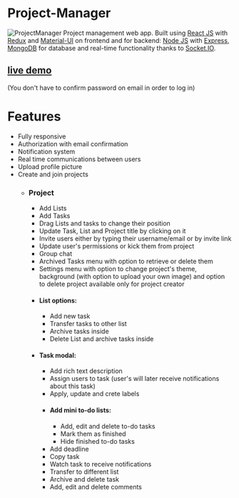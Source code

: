 # Project-Manager
![ProjectManager](https://user-images.githubusercontent.com/60189847/111695768-bb2e1080-8833-11eb-81e4-ae98c8fc2284.jpg)
Project management web app. Built using [React JS](https://reactjs.org/) with [Redux](https://redux.js.org/) and [Material-UI](https://material-ui.com/) on frontend and for backend: [Node JS](https://nodejs.org/) with [Express](https://expressjs.com/), [MongoDB](http://mongodb.com/) for database and real-time functionality thanks to [Socket.IO](https://socket.io/).

## [live demo](https://project-manager1.herokuapp.com/)
(You don't have to confirm password on email in order to log in)


# Features
   - Fully responsive 
   - Authorization with email confirmation
   - Notification system
   - Real time communications between users
   - Upload profile picture
   - Create and join projects
   		- ### Project
          - Add Lists
          - Add Tasks
          - Drag Lists and tasks to change their position
          - Update Task, List and Project title by clicking on it
          - Invite users either by typing their username/email or by invite link
          - Update user's permissions or kick them from project
          - Group chat
          - Archived Tasks menu with option to retrieve or delete them
          - Settings menu with option to change project's theme, background (with option to upload your own image) and option to delete project available only for project creator
          - #### List options:
            - Add new task
            - Transfer tasks to other list
            - Archive tasks inside
            - Delete List and archive tasks inside
          - #### Task modal:
            - Add rich text description
            - Assign users to task (user's will later receive notifications about this task)
            - Apply, update and crete labels
            - #### Add mini to-do lists:
              - Add, edit and delete to-do tasks
              - Mark them as finished
              - Hide finished to-do tasks
            - Add deadline
            - Copy task
            - Watch task to receive notifications
            - Transfer to different list
            - Archive and delete task
            - Add, edit and delete comments 
